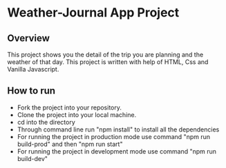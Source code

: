 # Weather-Journal App Project

## Overview
This project shows you the detail of the trip you are planning and the weather of that day.
This project is written with help of HTML, Css and Vanilla Javascript. 

## How to run
* Fork the project into your repository.
* Clone the project into your local machine.
* cd into the directory 
* Through command line run "npm install" to install all the dependencies
* For running the project in production mode use command "npm run build-prod" and then "npm run start"
* For running the project in development mode use command "npm run build-dev"

